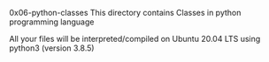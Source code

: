 0x06-python-classes
This directory contains Classes in python programming language

All your files will be interpreted/compiled on Ubuntu 20.04 LTS using python3 (version 3.8.5)
